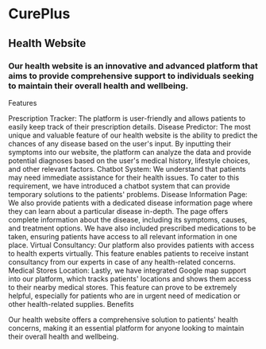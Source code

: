 # CurePlus

## Health Website

### Our health website is an innovative and advanced platform that aims to provide comprehensive support to individuals seeking to maintain their overall health and wellbeing.

Features

Prescription Tracker: The platform is user-friendly and allows patients to easily keep track of their prescription details.
Disease Predictor: The most unique and valuable feature of our health website is the ability to predict the chances of any disease based on the user's input. By inputting their symptoms into our website, the platform can analyze the data and provide potential diagnoses based on the user's medical history, lifestyle choices, and other relevant factors.
Chatbot System: We understand that patients may need immediate assistance for their health issues. To cater to this requirement, we have introduced a chatbot system that can provide temporary solutions to the patients' problems.
Disease Information Page: We also provide patients with a dedicated disease information page where they can learn about a particular disease in-depth. The page offers complete information about the disease, including its symptoms, causes, and treatment options. We have also included prescribed medications to be taken, ensuring patients have access to all relevant information in one place.
Virtual Consultancy: Our platform also provides patients with access to health experts virtually. This feature enables patients to receive instant consultancy from our experts in case of any health-related concerns.
Medical Stores Location: Lastly, we have integrated Google map support into our platform, which tracks patients' locations and shows them access to their nearby medical stores. This feature can prove to be extremely helpful, especially for patients who are in urgent need of medication or other health-related supplies.
Benefits

Our health website offers a comprehensive solution to patients' health concerns, making it an essential platform for anyone looking to maintain their overall health and wellbeing.
